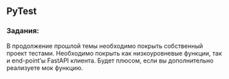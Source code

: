 ## PyTest

### Задания:
В продолжение прошлой темы необходимо покрыть собственный проект тестами. Необходимо покрыть как низкоуровневые функции, так и end-point’ы FastAPI клиента. Будет плюсом, если вы дополнительно реализуете мок функцию.
